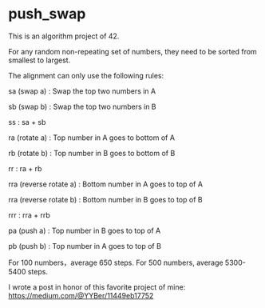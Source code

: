 # push_swap

This is an algorithm project of 42.


For any random non-repeating set of numbers, they need to be sorted from smallest to largest. 

The alignment can only use the following rules:

sa (swap a) : Swap the top two numbers in A

sb (swap b) : Swap the top two numbers in B

ss : sa + sb

ra (rotate a) : Top number in A goes to bottom of A

rb (rotate b) : Top number in B goes to bottom of B

rr : ra + rb

rra (reverse rotate a) : Bottom number in A goes to top of A

rra (reverse rotate b) : Bottom number in B goes to top of B

rrr : rra + rrb

pa (push a) : Top number in B goes to top of A

pb (push b) : Top number in A goes to top of B

For 100 numbers，average 650 steps.
For 500 numbers, average 5300-5400 steps.

I wrote a post in honor of this favorite project of mine: https://medium.com/@YYBer/11449eb17752
